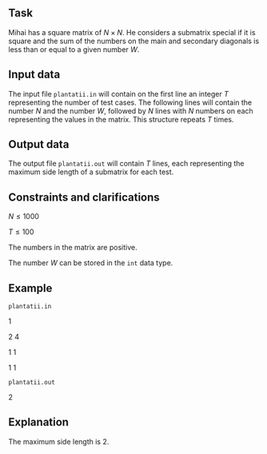 ## Task

Mihai has a square matrix of $N \times N$. He considers a submatrix special if it is square and the sum of the numbers on the main and secondary diagonals is less than or equal to a given number $W$.

## Input data

The input file `plantatii.in` will contain on the first line an integer $T$ representing the number of test cases. The following lines will contain the number $N$ and the number $W$, followed by $N$ lines with $N$ numbers on each representing the values in the matrix. This structure repeats $T$ times.

## Output data

The output file `plantatii.out` will contain $T$ lines, each representing the maximum side length of a submatrix for each test. 

## Constraints and clarifications

$N \leq 1000$

$T \leq 100$

The numbers in the matrix are positive.

The number $W$ can be stored in the `int` data type.

## Example

`plantatii.in`

1

2 4

1 1

1 1

`plantatii.out`

2 

## Explanation

The maximum side length is 2.
